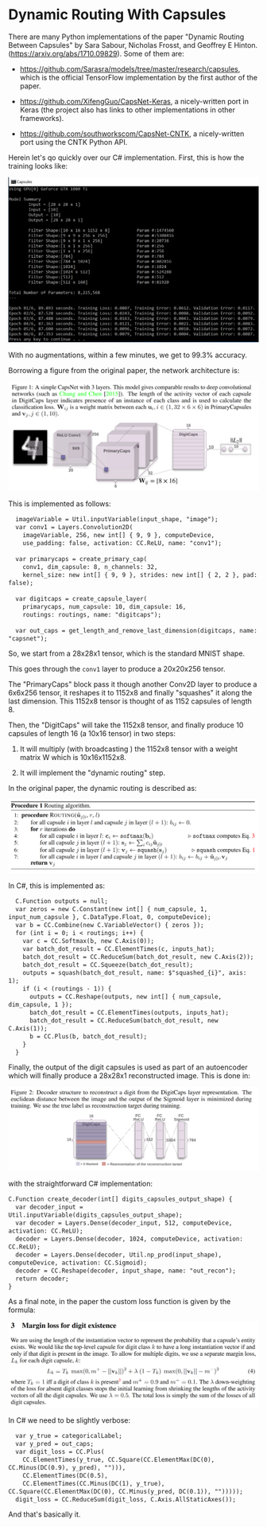 ﻿# Dynamic Routing With Capsules

There are many Python implementations of the paper
"Dynamic Routing Between Capsules"  by Sara Sabour, 
Nicholas Frosst, and Geoffrey E Hinton. 
(https://arxiv.org/abs/1710.09829). Some of them are:  

* https://github.com/Sarasra/models/tree/master/research/capsules, which
is the official TensorFlow implementation by the first author of the paper.

* https://github.com/XifengGuo/CapsNet-Keras, a nicely-written port in Keras
(the project also has links to other implementations in other frameworks).

* https://github.com/southworkscom/CapsNet-CNTK, a nicely-written
port using the CNTK Python API. 

Herein let's qo quickly over our C# implementation.  First, this 
is how the training looks like: 

![](figure_5.png)

With no augmentations, within a few minutes, we get to 99.3% accuracy. 

Borrowing a figure from the original paper, the network architecture is:

![](figure_1.png) 

This is implemented as follows: 

```
  imageVariable = Util.inputVariable(input_shape, "image");
  var conv1 = Layers.Convolution2D(
    imageVariable, 256, new int[] { 9, 9 }, computeDevice, 
    use_padding: false, activation: CC.ReLU, name: "conv1");

  var primarycaps = create_primary_cap(
    conv1, dim_capsule: 8, n_channels: 32, 
    kernel_size: new int[] { 9, 9 }, strides: new int[] { 2, 2 }, pad: false);

  var digitcaps = create_capsule_layer(
    primarycaps, num_capsule: 10, dim_capsule: 16, 
    routings: routings, name: "digitcaps");

  var out_caps = get_length_and_remove_last_dimension(digitcaps, name: "capsnet");

```

So, we start from a 28x28x1 tensor, which is the standard MNIST shape. 

This goes through the `conv1` layer to produce a 20x20x256 tensor.   

The "PrimaryCaps" block pass it though another Conv2D layer to
produce a 6x6x256 tensor, it reshapes it to 1152x8 and finally "squashes" it
along the last dimension. This 1152x8 tensor is thought of as 
1152 capsules of length 8. 

Then, the "DigitCaps" will take the 1152x8 tensor, and finally produce
10 capsules of length 16 (a 10x16 tensor) in two steps: 

1. It will multiply (with broadcasting ) the 1152x8 tensor with 
a weight matrix W which is 10x16x1152x8. 

2. It will implement the "dynamic routing" step. 

In the original paper, the dynamic routing is described as: 

![](figure_3.png)

In C#, this is implemented as:

```
  C.Function outputs = null;
  var zeros = new C.Constant(new int[] { num_capsule, 1, input_num_capsule }, C.DataType.Float, 0, computeDevice);
  var b = CC.Combine(new C.VariableVector() { zeros });
  for (int i = 0; i < routings; i++) {
    var c = CC.Softmax(b, new C.Axis(0));
    var batch_dot_result = CC.ElementTimes(c, inputs_hat);
    batch_dot_result = CC.ReduceSum(batch_dot_result, new C.Axis(2));
    batch_dot_result = CC.Squeeze(batch_dot_result);
    outputs = squash(batch_dot_result, name: $"squashed_{i}", axis: 1);
    if (i < (routings - 1)) {
      outputs = CC.Reshape(outputs, new int[] { num_capsule, dim_capsule, 1 });
      batch_dot_result = CC.ElementTimes(outputs, inputs_hat);
      batch_dot_result = CC.ReduceSum(batch_dot_result, new C.Axis(1));
      b = CC.Plus(b, batch_dot_result);
    }
  }
``` 

Finally, the output of the digit capsules is used as part of an 
autoencoder which will finally produce a 28x28x1 reconstructed image. 
This is done in: 

![](figure_2.png)

with the straightforward C# implementation: 

```
C.Function create_decoder(int[] digits_capsules_output_shape) {
  var decoder_input = Util.inputVariable(digits_capsules_output_shape);
  var decoder = Layers.Dense(decoder_input, 512, computeDevice, activation: CC.ReLU);
  decoder = Layers.Dense(decoder, 1024, computeDevice, activation: CC.ReLU);
  decoder = Layers.Dense(decoder, Util.np_prod(input_shape), computeDevice, activation: CC.Sigmoid);
  decoder = CC.Reshape(decoder, input_shape, name: "out_recon");
  return decoder;
}
```

As a final note, in the paper the custom loss function is given by the formula: 

![](figure_4.png)

In C# we need to be slightly verbose: 

```
  var y_true = categoricalLabel;
  var y_pred = out_caps;
  var digit_loss = CC.Plus(
    CC.ElementTimes(y_true, CC.Square(CC.ElementMax(DC(0), CC.Minus(DC(0.9), y_pred), ""))),
    CC.ElementTimes(DC(0.5), 
    CC.ElementTimes(CC.Minus(DC(1), y_true), CC.Square(CC.ElementMax(DC(0), CC.Minus(y_pred, DC(0.1)), "")))));
  digit_loss = CC.ReduceSum(digit_loss, C.Axis.AllStaticAxes());
```
  
And that's basically it.     
